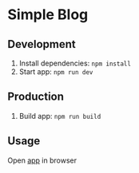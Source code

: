 # Simple Blog

## Development

1. Install dependencies: `npm install`
2. Start app: `npm run dev`

## Production

1. Build app: `npm run build`

## Usage

Open [app](http://localhost:3000/) in browser
